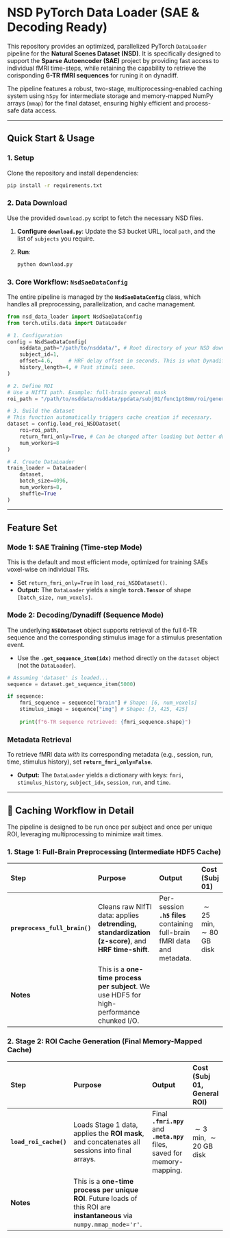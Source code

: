 # NSD PyTorch Data Loader (SAE & Decoding Ready)

This repository provides an optimized, parallelized PyTorch `DataLoader` pipeline for the **Natural Scenes Dataset (NSD)**. It is specifically designed to support the **Sparse Autoencoder (SAE)** project by providing fast access to individual fMRI time-steps, while retaining the capability to retrieve the corisponding **6-TR fMRI sequences** for runing it on dynadiff.

The pipeline features a robust, two-stage, multiprocessing-enabled caching system using `h5py` for intermediate storage and memory-mapped NumPy arrays (`mmap`) for the final dataset, ensuring highly efficient and process-safe data access.

-----

## Quick Start & Usage

### 1\. Setup

Clone the repository and install dependencies:

```bash
pip install -r requirements.txt
```

### 2\. Data Download

Use the provided `download.py` script to fetch the necessary NSD files.

1.  **Configure `download.py`**: Update the S3 bucket URL, local `path`, and the list of `subjects` you require.

2.  **Run**:

    ```bash
    python download.py
    ```

### 3\. Core Workflow: `NsdSaeDataConfig`

The entire pipeline is managed by the **`NsdSaeDataConfig`** class, which handles all preprocessing, parallelization, and cache management.

```python
from nsd_data_loader import NsdSaeDataConfig
from torch.utils.data import DataLoader

# 1. Configuration
config = NsdSaeDataConfig(
    nsddata_path="/path/to/nsddata/", # Root directory of your NSD download
    subject_id=1,
    offset=4.6,     # HRF delay offset in seconds. This is what Dynadiff uses and seems standard so we should not mess with this without good reason.
    history_length=4, # Past stimuli seen.
)

# 2. Define ROI
# Use a NIfTI path. Example: full-brain general mask
roi_path = "/path/to/nsddata/nsddata/ppdata/subj01/func1pt8mm/roi/general.nii.gz"

# 3. Build the dataset
# This function automatically triggers cache creation if necessary.
dataset = config.load_roi_NSDDataset(
    roi=roi_path, 
    return_fmri_only=True, # Can be changed after loading but better during training
    num_workers=8 
)

# 4. Create DataLoader
train_loader = DataLoader(
    dataset,
    batch_size=4096,
    num_workers=8,
    shuffle=True
)
```

-----

## Feature Set

### Mode 1: SAE Training (Time-step Mode)

This is the default and most efficient mode, optimized for training SAEs voxel-wise on individual TRs.

  * Set `return_fmri_only=True` in `load_roi_NSDDataset()`.
  * **Output:** The `DataLoader` yields a single **`torch.Tensor`** of shape `[batch_size, num_voxels]`.

### Mode 2: Decoding/Dynadiff (Sequence Mode)

The underlying **`NSDDataset`** object supports retrieval of the full 6-TR sequence and the corresponding stimulus image for a stimulus presentation event.

  * Use the **`.get_sequence_item(idx)`** method directly on the `dataset` object (not the `DataLoader`).

<!-- end list -->

```python
# Assuming 'dataset' is loaded...
sequence = dataset.get_sequence_item(5000)

if sequence:
    fmri_sequence = sequence["brain"] # Shape: [6, num_voxels]
    stimulus_image = sequence["img"] # Shape: [3, 425, 425]
    
    print(f"6-TR sequence retrieved: {fmri_sequence.shape}")
```

### Metadata Retrieval

To retrieve fMRI data *with* its corresponding metadata (e.g., session, run, time, stimulus history), set **`return_fmri_only=False`**.

  * **Output:** The `DataLoader` yields a dictionary with keys: `fmri`, `stimulus_history`, `subject_idx`, `session`, `run`, and `time`.

-----

## 🧠 Caching Workflow in Detail

The pipeline is designed to be run once per subject and once per unique ROI, leveraging multiprocessing to minimize wait times.

### 1\. Stage 1: Full-Brain Preprocessing (Intermediate HDF5 Cache)

| Step | Purpose | Output | Cost (Subj 01) |
| :--- | :--- | :--- | :--- |
| **`preprocess_full_brain()`** | Cleans raw NIfTI data: applies **detrending, standardization (z-score)**, and **HRF time-shift**. | Per-session **`.h5` files** containing full-brain fMRI data and metadata. | $\sim 25$ min, $\sim 80$ GB disk |
| **Notes** | This is a **one-time process per subject**. We use HDF5 for high-performance chunked I/O. | | |

### 2\. Stage 2: ROI Cache Generation (Final Memory-Mapped Cache)

| Step | Purpose | Output | Cost (Subj 01, General ROI) |
| :--- | :--- | :--- | :--- |
| **`load_roi_cache()`** | Loads Stage 1 data, applies the **ROI mask**, and concatenates all sessions into final arrays. | Final **`.fmri.npy`** and **`.meta.npy`** files, saved for memory-mapping. | $\sim 3$ min, $\sim 20$ GB disk |
| **Notes** | This is a **one-time process per unique ROI**. Future loads of this ROI are **instantaneous** via `numpy.mmap_mode='r'`. | | |

```
```